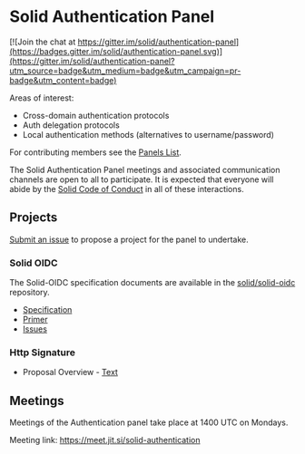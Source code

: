 # Solid Authentication Panel

[![Join the chat at https://gitter.im/solid/authentication-panel](https://badges.gitter.im/solid/authentication-panel.svg)](https://gitter.im/solid/authentication-panel?utm_source=badge&utm_medium=badge&utm_campaign=pr-badge&utm_content=badge)

Areas of interest:

* Cross-domain authentication protocols
* Auth delegation protocols
* Local authentication methods (alternatives to username/password)

For contributing members see the
[Panels List](https://github.com/solid/process/blob/master/panels.md#authentication-panel).

The Solid Authentication Panel meetings and associated communication channels are open to all
to participate. It is expected that everyone will abide by the
[Solid Code of Conduct](https://github.com/solid/process/blob/main/code-of-conduct.md)
in all of these interactions.

## Projects

[Submit an issue](https://github.com/solid/authentication-panel/issues/new)
to propose a project for the panel to undertake.

### Solid OIDC

The Solid-OIDC specification documents are available in the [solid/solid-oidc](https://github.com/solid/solid-oidc/) repository.

* [Specification](https://solid.github.io/solid-oidc/)
* [Primer](https://solid.github.io/solid-oidc/primer/)
* [Issues](https://github.com/solid/solid-oidc/issues/)

### Http Signature

* Proposal Overview - [Text](proposals/HttpSignature.md)

## Meetings

Meetings of the Authentication panel take place at 1400 UTC on Mondays.

Meeting link: https://meet.jit.si/solid-authentication
